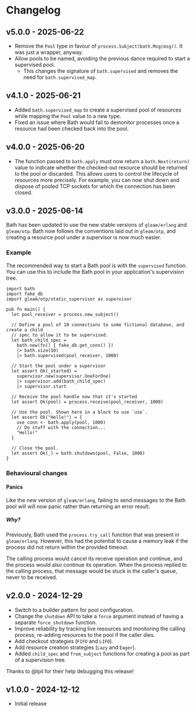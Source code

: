 # Changelog

## v5.0.0 - 2025-06-22

- Remove the `Pool` type in favour of `process.Subject(bath.Msg(msg))`. It was just a
  wrapper, anyway.
- Allow pools to be named, avoiding the previous dance required to start a supervised
  pool.
  - This changes the signature of `bath.supervised` and removes the need for
    `bath.supervised_map`.

## v4.1.0 - 2025-06-21

- Added `bath.supervised_map` to create a supervised pool of resources while mapping
  the `Pool` value to a new type.
- Fixed an issue where Bath would fail to demonitor processes once a resource had been
  checked back into the pool.

## v4.0.0 - 2025-06-20

- The function passed to `bath.apply` must now return a `bath.Next(return)` value to
  indicate whether the checked-out resource should be returned to the pool or
  discarded. This allows users to control the lifecycle of resources more precisely.
  For example, you can now shut down and dispose of pooled TCP sockets for which the
  connection has been closed.

## v3.0.0 - 2025-06-14

Bath has been updated to use the new stable versions of `gleam/erlang` and
`gleam/otp`. Bath now follows the conventions laid out in `gleam/otp`, and
creating a resource pool under a supervisor is now much easier.

### Example

The recommended way to start a Bath pool is with the `supervised` function. You
can use this to include the Bath pool in your application's supervision tree.

```gleam
import bath
import fake_db
import gleam/otp/static_supervisor as supervisor

pub fn main() {
  let pool_receiver = process.new_subject()

  // Define a pool of 10 connections to some fictional database, and create a child
  // spec to allow it to be supervised.
  let bath_child_spec =
    bath.new(fn() { fake_db.get_conn() })
    |> bath.size(10)
    |> bath.supervised(pool_receiver, 1000)

  // Start the pool under a supervisor
  let assert Ok(_started) =
    supervisor.new(supervisor.OneForOne)
    |> supervisor.add(bath_child_spec)
    |> supervisor.start

  // Receive the pool handle now that it's started
  let assert Ok(pool) = process.receive(pool_receiver, 1000)

  // Use the pool. Shown here in a block to use `use`.
  let assert Ok("Hello!") = {
    use conn <- bath.apply(pool, 1000)
    // Do stuff with the connection...
    "Hello!"
  }

  // Close the pool.
  let assert Ok(_) = bath.shutdown(pool, False, 1000)
}
```

### Behavioural changes

#### Panics

Like the new version of `gleam/erlang`, failing to send messages to the Bath pool will
will now panic rather than returning an error result.

##### Why?

Previously, Bath used the `process.try_call` function that was present in
`gleam/erlang`. However, this had the potential to cause a memory leak if the
process did not return within the provided timeout.

The calling process would cancel its receive operation and continue, and the
process would also continue its operation. When the process replied to the
calling process, that message would be stuck in the caller's queue, never to
be received.

## v2.0.0 - 2024-12-29

- Switch to a builder pattern for pool configuration.
- Change the `shutdown` API to take a `force` argument instead of having a separate
  `force_shutdown` function.
- Improve reliability by tracking live resources and monitoring the calling process,
  re-adding resources to the pool if the caller dies.
- Add checkout strategies (`FIFO` and `LIFO`).
- Add resource creation strategies (`Lazy` and `Eager`).
- Added `child_spec` and `from_subject` functions for creating a pool as part of a
  supervision tree.

Thanks to @lpil for their help debugging this release!

## v1.0.0 - 2024-12-12

- Initial release
